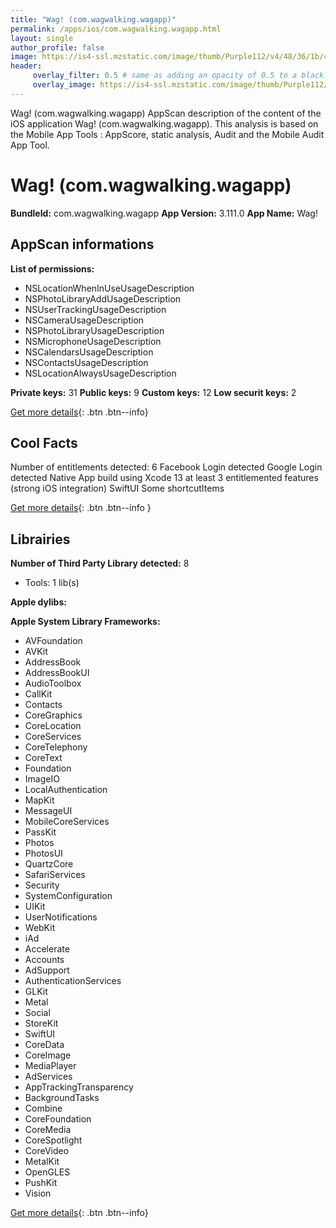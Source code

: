 ```yaml
---
title: "Wag! (com.wagwalking.wagapp)"
permalink: /apps/ios/com.wagwalking.wagapp.html
layout: single
author_profile: false
image: https://is4-ssl.mzstatic.com/image/thumb/Purple112/v4/48/36/1b/48361bd2-e263-fc52-bf65-ef9011beac88/AppIcon-0-1x_U007emarketing-0-4-0-85-220.png/512x512bb.jpg
header: 
     overlay_filter: 0.5 # same as adding an opacity of 0.5 to a black background
     overlay_image: https://is4-ssl.mzstatic.com/image/thumb/Purple112/v4/48/36/1b/48361bd2-e263-fc52-bf65-ef9011beac88/AppIcon-0-1x_U007emarketing-0-4-0-85-220.png/512x512bb.jpg
---
```

Wag! (com.wagwalking.wagapp) AppScan description of the content of the iOS application Wag! (com.wagwalking.wagapp). This analysis is based on the Mobile App Tools : AppScore, static analysis, Audit and the Mobile Audit App Tool.

# Wag! (com.wagwalking.wagapp)

**BundleId:** com.wagwalking.wagapp
**App Version:** 3.111.0
**App Name:** Wag!


## AppScan informations 

**List of permissions:** 
- NSLocationWhenInUseUsageDescription
- NSPhotoLibraryAddUsageDescription
- NSUserTrackingUsageDescription
- NSCameraUsageDescription
- NSPhotoLibraryUsageDescription
- NSMicrophoneUsageDescription
- NSCalendarsUsageDescription
- NSContactsUsageDescription
- NSLocationAlwaysUsageDescription
  
  
**Private keys:** 31
**Public keys:** 9
**Custom keys:** 12
**Low securit keys:** 2
  
[Get more details](/pricing.html){: .btn .btn--info}

## Cool Facts

Number of entitlements detected: 6
Facebook Login detected
Google Login detected
Native App
build using Xcode 13
at least 3 entitlemented features (strong iOS integration)
SwiftUI
Some shortcutItems 
  
[Get more details](/pricing.html){: .btn .btn--info }

## Librairies 
**Number of Third Party Library detected:** 8
- Tools: 1 lib(s)


**Apple dylibs:**


**Apple System Library Frameworks:**
- AVFoundation
- AVKit
- AddressBook
- AddressBookUI
- AudioToolbox
- CallKit
- Contacts
- CoreGraphics
- CoreLocation
- CoreServices
- CoreTelephony
- CoreText
- Foundation
- ImageIO
- LocalAuthentication
- MapKit
- MessageUI
- MobileCoreServices
- PassKit
- Photos
- PhotosUI
- QuartzCore
- SafariServices
- Security
- SystemConfiguration
- UIKit
- UserNotifications
- WebKit
- iAd
- Accelerate
- Accounts
- AdSupport
- AuthenticationServices
- GLKit
- Metal
- Social
- StoreKit
- SwiftUI
- CoreData
- CoreImage
- MediaPlayer
- AdServices
- AppTrackingTransparency
- BackgroundTasks
- Combine
- CoreFoundation
- CoreMedia
- CoreSpotlight
- CoreVideo
- MetalKit
- OpenGLES
- PushKit
- Vision


  
[Get more details](/pricing.html){: .btn .btn--info}

